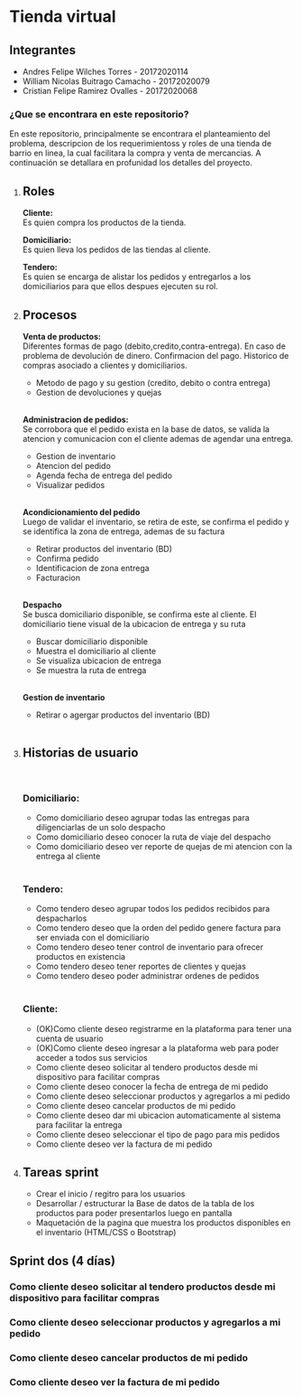 <h1>Tienda virtual</h1>
<h2>Integrantes</h2>
<ul>
  <li>Andres Felipe Wilches Torres - 20172020114</li>
  <li>William Nicolas Buitrago Camacho - 20172020079</li>
  <li>Cristian Felipe Ramirez Ovalles - 20172020068</li>
</ul>
<h3>¿Que se encontrara en este repositorio?</h3>
<p>En este repositorio, principalmente se encontrara el planteamiento del problema, descripcion de los requerimientoss y roles de una tienda de barrio en linea, la cual facilitara la compra y venta de mercancias. A continuaci&oacuten se detallara en profunidad los detalles del proyecto.</p>
<ol>
  <li><h2>Roles</h2></li>  
  <p><b>Cliente:</b></br>Es quien compra los productos de la tienda.</p>
  <p><b>Domiciliario:</b></br>Es quien lleva los pedidos de las tiendas al cliente.</p>
  <p><b>Tendero:</b></br>Es quien se encarga de alistar los pedidos y entregarlos a los domiciliarios para que ellos despues ejecuten su rol.</p>
  <li><h2>Procesos</h2></li>
  <p><b>Venta de productos:</b></br>Diferentes formas de pago (debito,credito,contra-entrega). En caso de problema de devoluci&oacuten de dinero. Confirmacion del pago. Historico de compras asociado a clientes y domiciliarios.</p>
  <ul>
    <li>Metodo de pago y su gestion (credito, debito o contra entrega)</li>
    <li>Gestion de devoluciones y quejas</li>
  </ul></br>
  <p><b>Administracion de pedidos:</b></br>Se corrobora que el pedido exista en la base de datos, se valida la atencion y comunicacion con el cliente ademas de agendar una entrega.</p>
  <ul>
    <li>Gestion de inventario</li>
    <li>Atencion del pedido</li>
    <li>Agenda fecha de entrega del pedido</li>
    <li>Visualizar pedidos</li>
  </ul></br>
  <p><b>Acondicionamiento del pedido</b></br>Luego de validar el inventario, se retira de este, se confirma el pedido y se identifica la zona de entrega, ademas de su factura</p>
  <ul>
    <li>Retirar productos del inventario (BD)</li>
    <li>Confirma pedido</li>
    <li>Identificacion de zona entrega</li>
    <li>Facturacion</li>
  </ul></br>
  <p><b>Despacho</b></br>Se busca domiciliario disponible, se confirma este al cliente. El domiciliario tiene visual de la ubicacion de entrega y su ruta</p>
  <ul>
    <li>Buscar domiciliario disponible</li>
    <li>Muestra el domiciliario al cliente</li>
    <li>Se visualiza ubicacion de entrega</li>
    <li>Se muestra la ruta de entrega</li>
  </ul></br>
  <p><b>Gestion de inventario</b></p>
  <ul>
    <li>Retirar  o agergar productos del inventario (BD)</li>
  </ul></br>
  <li><h2>Historias de usuario</h2></li>
  </br><h3>Domiciliario:</h3>
  <ul>
    <li>Como domiciliario deseo agrupar todas las entregas para diligenciarlas de un solo despacho</li>
    <li>Como domiciliario deseo conocer la ruta de viaje del despacho</li>
    <li>Como domiciliario deseo ver reporte de quejas de mi atencion con la entrega al cliente</li>
  </ul>
  </br><h3>Tendero:</h3>
  <ul>
    <li>Como tendero deseo agrupar todos los pedidos recibidos para despacharlos</li> 
    <li>Como tendero deseo  que la orden del pedido genere factura para ser enviada con el domiciliario</li>
    <li>Como tendero deseo tener control de inventario para ofrecer productos en existencia</li>
    <li>Como tendero deseo tener reportes de clientes y quejas</li>
    <li>Como tendero deseo poder administrar ordenes de pedidos</li>
  </ul>
  </br><h3>Cliente:</h3>
  <ul>
    <li>(OK)Como cliente deseo registrarme en la plataforma para tener una cuenta de usuario</li>
    <li>(OK)Como cliente deseo ingresar a la plataforma web para poder acceder a todos sus servicios</li> 
    <li>Como cliente deseo solicitar al tendero productos desde mi dispositivo para facilitar compras</li> 
    <li>Como cliente deseo conocer la fecha de entrega de mi pedido</li>
    <li>Como cliente deseo seleccionar productos y agregarlos a mi pedido</li>
    <li>Como cliente deseo cancelar productos de mi pedido</li>
    <li>Como cliente deseo dar mi ubicacion automaticamente al sistema para facilitar la entrega</li>
    <li>Como cliente deseo seleccionar el tipo de pago para mis pedidos</li>
    <li>Como cliente deseo ver la factura de mi pedido</li>
  </ul>
  <li><h2>Tareas sprint</h2></li>
  <ul>
    <li>Crear el inicio / regitro para los usuarios</li>
    <li>Desarrollar / estructurar la Base de datos de la tabla de los productos para poder presentarlos luego en pantalla</li>
    <li>Maquetaci&oacuten de la pagina que muestra los productos disponibles en el inventario (HTML/CSS o  Bootstrap)</li>
  </ul>
</ol>

## Sprint dos (4 días)
### Como cliente deseo solicitar al tendero productos desde mi dispositivo para facilitar compras
### Como cliente deseo seleccionar productos y agregarlos a mi pedido
### Como cliente deseo cancelar productos de mi pedido
### Como cliente deseo ver la factura de mi pedido
